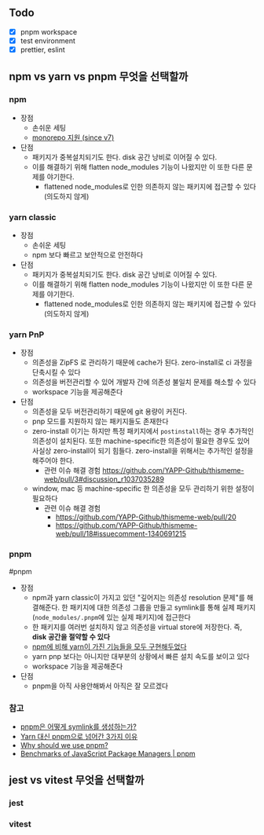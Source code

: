
## Todo
- [x] pnpm workspace
- [x] test environment
- [x] prettier, eslint

## npm vs yarn vs pnpm 무엇을 선택할까
### npm
- 장점
	- 손쉬운 세팅
	- [monorepo 지원 (since v7)](https://docs.npmjs.com/cli/v7/using-npm/workspaces)
- 단점
	- 패키지가 중복설치되기도 한다. disk 공간 낭비로 이어질 수 있다.
	- 이를 해결하기 위해 flatten node_modules 기능이 나왔지만 이 또한 다른 문제를 야기한다.
		- flattened node_modules로 인한 의존하지 않는 패키지에 접근할 수 있다(의도하지 않게)

### yarn classic
- 장점
	- 손쉬운 세팅
	- npm 보다 빠르고 보안적으로 안전하다
- 단점
	- 패키지가 중복설치되기도 한다. disk 공간 낭비로 이어질 수 있다.
	- 이를 해결하기 위해 flatten node_modules 기능이 나왔지만 이 또한 다른 문제를 야기한다.
		- flattened node_modules로 인한 의존하지 않는 패키지에 접근할 수 있다(의도하지 않게)
### yarn PnP
- 장점
	- 의존성을 ZipFS 로 관리하기 때문에 cache가 된다. zero-install로 ci 과정을 단축시킬 수 있다
	- 의존성을 버전관리할 수 있어 개발자 간에 의존성 불일치 문제를 해소할 수 있다
	- workspace 기능을 제공해준다
- 단점
	- 의존성을 모두 버전관리하기 때문에 git 용량이 커진다.
	- pnp 모드를 지원하지 않는 패키지들도 존재한다
	- zero-install 이기는 하지만 특정 패키지에서 `postinstall`하는 경우 추가적인 의존성이 설치된다. 또한 machine-specific한 의존성이 필요한 경우도 있어 사실상 zero-install이 되기 힘들다. zero-install을 위해서는 추가적인 설정을 해주어야 한다.
		- 관련 이슈 해결 경험 https://github.com/YAPP-Github/thismeme-web/pull/3#discussion_r1037035289
	- window, mac 등 machine-specific 한 의존성을 모두 관리하기 위한 설정이 필요하다
		- 관련 이슈 해결 경험
			- https://github.com/YAPP-Github/thismeme-web/pull/20
			- https://github.com/YAPP-Github/thismeme-web/pull/18#issuecomment-1340691215

### pnpm

#pnpm 

- 장점
	- npm과 yarn classic이 가지고 있던 "깊어지는 의존성 resolution 문제"를 해결해준다. 한 패키지에 대한 의존성 그룹을 만들고 symlink를 통해 실제 패키지(`node_modules/.pnpm`에 있는 실제 패키지)에 접근한다
	- 한 패키지를 여러번 설치하지 않고 의존성을 virtual store에 저장한다. 즉, **disk 공간을 절약할 수 있다**
	- [npm에 비해 yarn이 가진 기능들을 모두 구현해두었다](https://arc.net/l/quote/zsiqgvuk)
	- yarn pnp 보다는 아니지만 대부분의 상황에서 빠른 설치 속도를 보이고 있다
	- workspace 기능을 제공해준다
- 단점
	- pnpm을 아직 사용안해봐서 아직은 잘 모르겠다

### 참고
- [pnpm은 어떻게 symlink를 생성하는가?](../../3.Resource/javascript/pnpm은%20어떻게%20symlink를%20생성하는가?.md)
- [Yarn 대신 pnpm으로 넘어간 3가지 이유](https://engineering.ab180.co/stories/yarn-to-pnpm)
- [Why should we use pnpm?](https://www.kochan.io/nodejs/why-should-we-use-pnpm.html)
- [Benchmarks of JavaScript Package Managers | pnpm](https://pnpm.io/ko/benchmarks)

## jest vs vitest 무엇을 선택할까
### jest

### vitest

